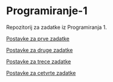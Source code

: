 # Programiranje-1
Repozitorij za zadatke iz Programiranja 1. 

[Postavke za prve zadatke](https://github.com/saranur/Programiranje-1/tree/main/Postavke%20za%20prve%20zadatke)

[Postavke za druge zadatke](https://github.com/saranur/Programiranje-1/tree/main/Postavke%20za%20druge%20zadatke)

[Postavke za trece zadatke](https://github.com/saranur/Programiranje-1/tree/main/Postavke%20za%20trece%20zadatke)

[Postavke za cetvrte zadatke](https://github.com/saranur/Programiranje-1/blob/main/Postavke%20za%20cetvrte%20zadatke/Postavke%20za%20cetvrte%20zadatke.md)

